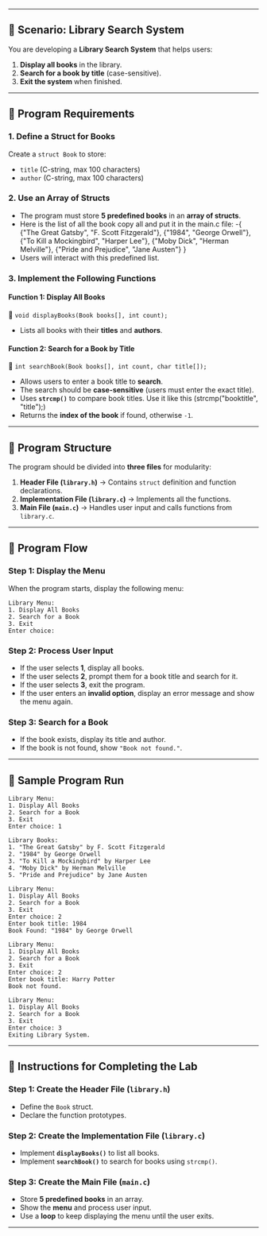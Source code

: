 
---

## **📌 Scenario: Library Search System**  
You are developing a **Library Search System** that helps users:  
1. **Display all books** in the library.  
2. **Search for a book by title** (case-sensitive).  
3. **Exit the system** when finished.  

---

## **📌 Program Requirements**  

### **1. Define a Struct for Books**  
Create a `struct Book` to store:  
- `title` (C-string, max 100 characters)  
- `author` (C-string, max 100 characters)  

### **2. Use an Array of Structs**  
- The program must store **5 predefined books** in an **array of structs**.  
- Here is the list of all the book copy all and put it in the main.c file: 
-{
        {"The Great Gatsby", "F. Scott Fitzgerald"},
        {"1984", "George Orwell"},
        {"To Kill a Mockingbird", "Harper Lee"},
        {"Moby Dick", "Herman Melville"},
        {"Pride and Prejudice", "Jane Austen"}
    }
- Users will interact with this predefined list.

### **3. Implement the Following Functions**  

#### **Function 1: Display All Books**  
📌 `void displayBooks(Book books[], int count);`  
- Lists all books with their **titles** and **authors**.  

#### **Function 2: Search for a Book by Title**  
📌 `int searchBook(Book books[], int count, char title[]);`  
- Allows users to enter a book title to **search**.  
- The search should be **case-sensitive** (users must enter the exact title).  
- Uses **`strcmp()`** to compare book titles. Use it like this (strcmp("booktitle", "title");)  
- Returns the **index of the book** if found, otherwise `-1`.  

---

## **📌 Program Structure**  
The program should be divided into **three files** for modularity:  

1. **Header File (`library.h`)** → Contains `struct` definition and function declarations.  
2. **Implementation File (`library.c`)** → Implements all the functions.  
3. **Main File (`main.c`)** → Handles user input and calls functions from `library.c`.  

---

## **📌 Program Flow**  

### **Step 1: Display the Menu**  
When the program starts, display the following menu:  

```plaintext
Library Menu:
1. Display All Books
2. Search for a Book
3. Exit
Enter choice:
```

### **Step 2: Process User Input**  
- If the user selects **1**, display all books.  
- If the user selects **2**, prompt them for a book title and search for it.  
- If the user selects **3**, exit the program.  
- If the user enters an **invalid option**, display an error message and show the menu again.  

### **Step 3: Search for a Book**  
- If the book exists, display its title and author.  
- If the book is not found, show `"Book not found."`.  

---

## **📌 Sample Program Run**  

```plaintext
Library Menu:
1. Display All Books
2. Search for a Book
3. Exit
Enter choice: 1

Library Books:
1. "The Great Gatsby" by F. Scott Fitzgerald
2. "1984" by George Orwell
3. "To Kill a Mockingbird" by Harper Lee
4. "Moby Dick" by Herman Melville
5. "Pride and Prejudice" by Jane Austen

Library Menu:
1. Display All Books
2. Search for a Book
3. Exit
Enter choice: 2
Enter book title: 1984
Book Found: "1984" by George Orwell

Library Menu:
1. Display All Books
2. Search for a Book
3. Exit
Enter choice: 2
Enter book title: Harry Potter
Book not found.

Library Menu:
1. Display All Books
2. Search for a Book
3. Exit
Enter choice: 3
Exiting Library System.
```

---

## **📌 Instructions for Completing the Lab**  

### **Step 1: Create the Header File (`library.h`)**  
- Define the `Book` struct.  
- Declare the function prototypes.  

### **Step 2: Create the Implementation File (`library.c`)**  
- Implement **`displayBooks()`** to list all books.  
- Implement **`searchBook()`** to search for books using `strcmp()`.  

### **Step 3: Create the Main File (`main.c`)**  
- Store **5 predefined books** in an array.  
- Show the **menu** and process user input.  
- Use a **loop** to keep displaying the menu until the user exits.  

---
